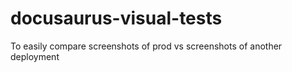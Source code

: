 # docusaurus-visual-tests

To easily compare screenshots of prod vs screenshots of another deployment
